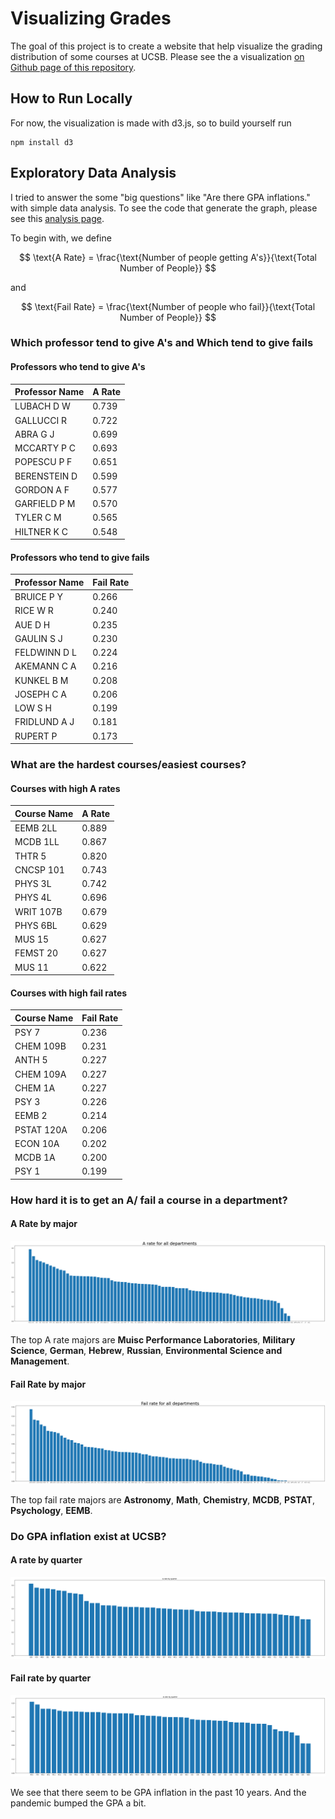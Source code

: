 # Visualizing Grades

The goal of this project is to create a website that help visualize the grading distribution of some courses at UCSB. Please see the a visualization [on Github page of this repository](https://sir-teo.github.io/visualizing-grades/).

## How to Run Locally

For now, the visualization is made with d3.js, so to build yourself run

```
npm install d3
```

## Exploratory Data Analysis

I tried to answer the some "big questions" like "Are there GPA inflations." with simple data analysis. To see the code that generate the graph, please see this [analysis page](https://sir-teo.github.io/visualizing-grades/analysis.html). 

To begin with, we define

$$
\text{A Rate} = \frac{\text{Number of people getting A's}}{\text{Total Number of People}}
$$

and 

$$
\text{Fail Rate} = \frac{\text{Number of people who fail}}{\text{Total Number of People}}
$$

### Which professor tend to give A's and Which tend to give fails

#### Professors who tend to give A's

| Professor Name     | A Rate |
| ----------- | ----------- |
| LUBACH D W      | 0.739       |
| GALLUCCI R | 0.722       |
|ABRA G J| 0.699|
|MCCARTY P C| 0.693|
|POPESCU P F| 0.651|
|BERENSTEIN D| 0.599|
|GORDON A F| 0.577|
|GARFIELD P M| 0.570|
|TYLER C M| 0.565|
|HILTNER K C| 0.548|

#### Professors who tend to give fails

| Professor Name     | Fail Rate |
| ----------- | ----------- |
|BRUICE P Y| 0.266|
|RICE W R| 0.240|
|AUE D H| 0.235|
|GAULIN S J| 0.230|
|FELDWINN D L| 0.224|
|AKEMANN C A| 0.216|
|KUNKEL B M| 0.208|
|JOSEPH C A| 0.206|
|LOW S H| 0.199|
|FRIDLUND A J| 0.181|
|RUPERT P| 0.173|

### What are the hardest courses/easiest courses?

#### Courses with high A rates

| Course Name     | A Rate |
| ----------- | ----------- |
|EEMB      2LL| 0.889|
|MCDB      1LL| 0.867|
|THTR      5| 0.820|
|CNCSP   101| 0.743|
|PHYS      3L| 0.742|
|PHYS      4L| 0.696|
|WRIT    107B| 0.679|
|PHYS      6BL| 0.629|
|MUS      15| 0.627|
|FEMST    20| 0.627|
|MUS      11| 0.622|

#### Courses with high fail rates

| Course Name     | Fail Rate |
| ----------- | ----------- |
|PSY       7| 0.236|
|CHEM    109B| 0.231|
|ANTH      5| 0.227|
|CHEM    109A| 0.227|
|CHEM      1A| 0.227|
|PSY       3| 0.226|
|EEMB      2| 0.214|
|PSTAT   120A| 0.206|
|ECON     10A| 0.202|
|MCDB      1A| 0.200|
|PSY       1| 0.199|

### How hard it is to get an A/ fail a course in a department?

#### A Rate by major

![A rate by major](./figures/A_Rate_Dept.png)

The top A rate majors are **Muisc Performance Laboratories**, **Military Science**, **German**, **Hebrew**, **Russian**, **Environmental Science and Management**.

#### Fail Rate by major

![Fail rate by major](./figures/Fail_Rate_Dept.png)

The top fail rate majors are **Astronomy**, **Math**, **Chemistry**, **MCDB**, **PSTAT**, **Psychology**, **EEMB**.

### Do GPA inflation exist at UCSB?

#### A rate by quarter

![A rate by quarter](./figures/A_Rate_Quarter.png)

#### Fail rate by quarter

![Fail rate by quarter](./figures/Fail_Rate_Quarter.png)

We see that there seem to be GPA inflation in the past 10 years. And the pandemic bumped the GPA a bit.